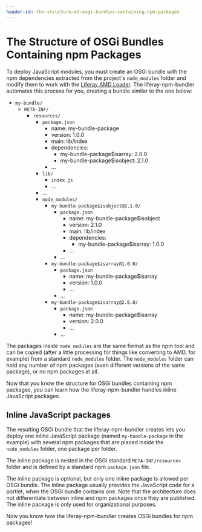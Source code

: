 ```yaml
---
header-id: the-structure-of-osgi-bundles-containing-npm-packages
---
```


# The Structure of OSGi Bundles Containing npm Packages

To deploy JavaScript modules, you must create an OSGi bundle with the npm 
dependencies extracted from the project's `node_modules` folder and modify them 
to work with the 
[Liferay AMD Loader](https://github.com/liferay/liferay-amd-loader). 
The liferay-npm-bundler automates this process for you, creating a bundle 
similar to the one below:

- `my-bundle/`
    - `META-INF/`
        - `resources/`
            - `package.json`
                - name: my-bundle-package
                - version: 1.0.0
                - main: lib/index
                - dependencies:
                    - my-bundle-package$isarray: 2.0.0
                    - my-bundle-package$isobject: 2.1.0
                - ...
            - `lib/`
                - `index.js`
                - ...
            - ...
            - `node_modules/`
                - `my-bundle-package$isobject@2.1.0/`
                    - `package.json`
                        - name: my-bundle-package$isobject
                        - version: 2.1.0
                        - main: lib/index
                        - dependencies:
                            - my-bundle-package$isarray: 1.0.0
                        - ...
                    - ...
                - `my-bundle-package$isarray@1.0.0/`
                    - `package.json`
                        - name: my-bundle-package$isarray
                        - version: 1.0.0
                        - ...
                    - ...
                - `my-bundle-package$isarray@2.0.0/`
                    - `package.json`
                        - name: my-bundle-package$isarray
                        - version: 2.0.0
                        - ...
                    - ...

The packages inside `node_modules` are the same format as the npm tool and can 
be copied (after a little processing for things like converting to AMD, for 
example) from a standard `node_modules` folder. The `node_modules` folder can 
hold any number of npm packages (even different versions of the same package), 
or no npm packages at all.

Now that you know the structure for OSGi bundles containing npm packages, you 
can learn how the liferay-npm-bundler handles inline JavaScript packages. 

## Inline JavaScript packages

The resulting OSGi bundle that the liferay-npm-bundler creates lets you deploy 
one inline JavaScript package (named `my-bundle-package` in the example) with 
several npm packages that are placed inside the `node_modules` folder, one 
package per folder.  

The inline package is nested in the OSGi standard `META-INF/resources` folder 
and is defined by a standard npm `package.json` file.

The inline package is optional, but only one inline package is allowed per OSGi 
bundle. The inline package usually provides the JavaScript code for a portlet, 
when the OSGi bundle contains one. Note that the architecture does not 
differentiate between inline and npm packages once they are published. The 
inline package is only used for organizational purposes. 

Now you know how the liferay-npm-bundler creates OSGi bundles for npm packages!
